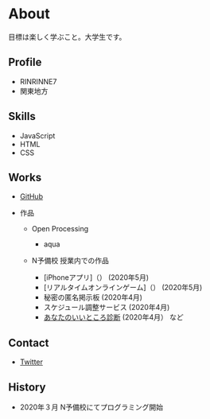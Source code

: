 # About
目標は楽しく学ぶこと。大学生です。

## Profile
- RINRINNE7
- 関東地方

## Skills
- JavaScript
- HTML
- CSS

## Works
- [GitHub](https://github.com/RINRINNE7)

- 作品
  - Open Processing
    - aqua 
    <iflame>
    
  - N予備校 授業内での作品
    - [iPhoneアプリ]（）  (2020年5月)
    - [リアルタイムオンラインゲーム]（） (2020年5月)
    - 秘密の匿名掲示板 (2020年4月)
    - スケジュール調整サービス (2020年4月)
    - [あなたのいいところ診断](https://rinrinne7.github.io/assessment/assessment.html) (2020年4月） など
    
## Contact
- [Twitter]()

## History
- 2020年３月 N予備校にてプログラミング開始
